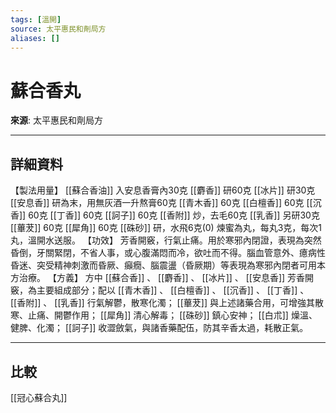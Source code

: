 ```yaml
---
tags: [溫開]
source: 太平惠民和劑局方
aliases: []
---
```


# 蘇合香丸

**來源**: 太平惠民和劑局方  

---

## 詳細資料
【製法用量】 [[蘇合香油]] 入安息香膏內30克 [[麝香]] 研60克 [[冰片]] 研30克 [[安息香]] 研為末，用無灰酒一升熬膏60克 [[青木香]] 60克 [[白檀香]] 60克 [[沉香]] 60克 [[丁香]] 60克 [[訶子]] 60克 [[香附]] 炒，去毛60克 [[乳香]] 另研30克 [[蓽茇]] 60克 [[犀角]] 60克 [[硃砂]] 研，水飛6克(0)
煉蜜為丸，每丸3克，每次1丸，溫開水送服。
【功效】
芳香開竅，行氣止痛。用於寒邪內閉證，表現為突然昏倒，牙關緊閉，不省人事，或心腹滿悶而冷，欲吐而不得。腦血管意外、癔病性昏迷、突受精神刺激而昏厥、癲癇、腦震盪（昏厥期）等表現為寒邪內閉者可用本方治療。
【方義】
方中 [[蘇合香]] 、 [[麝香]] 、 [[冰片]] 、 [[安息香]] 芳香開竅，為主要組成部分；配以 [[青木香]] 、 [[白檀香]] 、 [[沉香]] 、 [[丁香]] 、 [[香附]] 、 [[乳香]] 行氣解鬱，散寒化濁； [[蓽茇]] 與上述諸藥合用，可增強其散寒、止痛、開鬱作用； [[犀角]] 清心解毒； [[硃砂]] 鎮心安神； [[白朮]] 燥溫、健脾、化濁； [[訶子]] 收澀斂氣，與諸香藥配伍，防其辛香太過，耗散正氣。

---

## 比較
[[冠心蘇合丸]]
